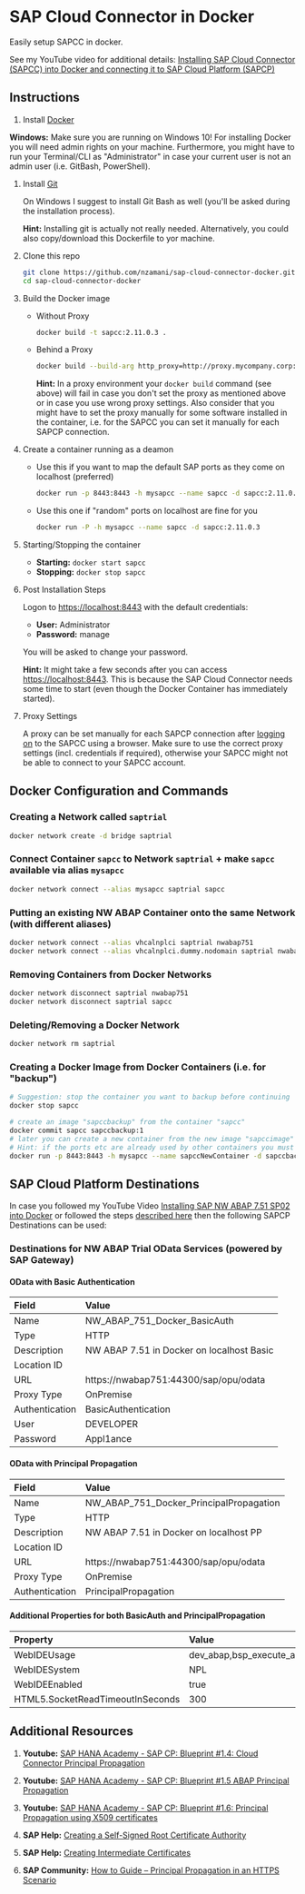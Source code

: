 # SAP Cloud Connector in Docker

Easily setup SAPCC in docker.

See my YouTube video for additional details: [Installing SAP Cloud Connector (SAPCC) into Docker and connecting it to SAP Cloud Platform (SAPCP)](https://www.youtube.com/watch?v=9uU1ny-0iNE)

## Instructions

1. Install [Docker](https://www.docker.com/community-edition)

**Windows:** Make sure you are running on Windows 10! For installing Docker you will need admin rights on your machine. Furthermore, you might have to run your Terminal/CLI as "Administrator" in case your current user is not an admin user (i.e. GitBash, PowerShell).

1. Install [Git](https://git-scm.com)

    On Windows I suggest to install Git Bash as well (you'll be asked during the installation process).

    **Hint:** Installing git is actually not really needed. Alternatively, you could also copy/download this Dockerfile to yor machine.

1. Clone this repo

    ```sh
    git clone https://github.com/nzamani/sap-cloud-connector-docker.git
    cd sap-cloud-connector-docker
    ```

1. Build the Docker image

    - Without Proxy

        ```sh
        docker build -t sapcc:2.11.0.3 .
        ```

    - Behind a Proxy

        ```sh
        docker build --build-arg http_proxy=http://proxy.mycompany.corp:1234 --build-arg https_proxy=http://proxy.mycompany.corp:1234 -t sapcc:2.11.0.3 .
        ```

        **Hint:** In a proxy environment your `docker build` command (see above) will fail in case you don't set the proxy as mentioned above or in case you use wrong proxy settings. Also consider that you might have to set the proxy manually for some software installed in the container, i.e. for the SAPCC you can set it manually for each SAPCP connection.

1. Create a container running as a deamon

    - Use this if you want to map the default SAP ports as they come on localhost (preferred)

        ```sh
        docker run -p 8443:8443 -h mysapcc --name sapcc -d sapcc:2.11.0.3
        ```

    - Use this one if "random" ports on localhost are fine for you

        ```sh
        docker run -P -h mysapcc --name sapcc -d sapcc:2.11.0.3
        ```

1. Starting/Stopping the container

    - **Starting:** `docker start sapcc`
    - **Stopping:** `docker stop sapcc`

1. Post Installation Steps

    Logon to [https://localhost:8443](https://localhost:8443) with the default credentials:

      - **User:** Administrator
      - **Password:** manage

    You will be asked to change your password.

    **Hint:** It might take a few seconds after you can access [https://localhost:8443](https://localhost:8443). This is because the SAP Cloud Connector needs some time to start (even though the Docker Container has immediately started).

1. Proxy Settings

    A proxy can be set manually for each SAPCP connection after [logging on](https://localhost:8443) to the SAPCC using a browser. Make sure to use the correct proxy settings (incl. credentials if required), otherwise your SAPCC might not be able to connect to your SAPCC account.

## Docker Configuration and Commands

### Creating a Network called `saptrial`

```sh
docker network create -d bridge saptrial
```

### Connect Container `sapcc` to Network `saptrial` + make `sapcc` available via alias `mysapcc`

```sh
docker network connect --alias mysapcc saptrial sapcc
```

### Putting an existing NW ABAP Container onto the same Network (with different aliases)

```sh
docker network connect --alias vhcalnplci saptrial nwabap751
docker network connect --alias vhcalnplci.dummy.nodomain saptrial nwabap751
```

### Removing Containers from Docker Networks

```sh
docker network disconnect saptrial nwabap751
docker network disconnect saptrial sapcc
```

### Deleting/Removing a Docker Network

```sh
docker network rm saptrial
```

### Creating a Docker Image from Docker Containers (i.e. for "backup")

```sh
# Suggestion: stop the container you want to backup before continuing
docker stop sapcc

# create an image "sapccbackup" from the container "sapcc"
docker commit sapcc sapccbackup:1
# later you can create a new container from the new image "sapccimage"
# Hint: if the ports etc are already used by other containers you must use different ports (or i.e. deleting the other containers first)
docker run -p 8443:8443 -h mysapcc --name sapccNewContainer -d sapccbackup:1
```

## SAP Cloud Platform Destinations

In case you followed my YouTube Video [Installing SAP NW ABAP 7.51 SP02 into Docker](https://www.youtube.com/watch?v=H0GEg8r7P48) or followed the steps [described here](https://github.com/nzamani/sap-nw-abap-trial-docker) then the following SAPCP Destinations
can be used:

### Destinations for NW ABAP Trial OData Services (powered by SAP Gateway)

#### OData with Basic Authentication

| Field          | Value                                     |
|:-------------- |:------------------------------------------|
| Name           | NW_ABAP_751_Docker_BasicAuth              |
| Type           | HTTP                                      |
| Description    | NW ABAP 7.51 in Docker on localhost Basic |
| Location ID    |                                           |
| URL            | https://nwabap751:44300/sap/opu/odata     |
| Proxy Type     | OnPremise                                 |
| Authentication | BasicAuthentication                       |
| User           | DEVELOPER                                 |
| Password       | Appl1ance                                 |

#### OData with Principal Propagation

| Field          | Value                                   |
|:-------------- |:----------------------------------------|
| Name           | NW_ABAP_751_Docker_PrincipalPropagation |
| Type           | HTTP                                    |
| Description    | NW ABAP 7.51 in Docker on localhost PP  |
| Location ID    |                                         |
| URL            | https://nwabap751:44300/sap/opu/odata   |
| Proxy Type     | OnPremise                               |
| Authentication | PrincipalPropagation                    |

#### Additional Properties for both BasicAuth and PrincipalPropagation

| Property                         | Value                                                           |
|:---------------------------------|:----------------------------------------------------------------|
| WebIDEUsage                      | dev_abap,bsp_execute_abap,ui5_execute_abap,odata_abap,odata_gen |
| WebIDESystem                     | NPL                                                             |
| WebIDEEnabled                    | true                                                            |
| HTML5.SocketReadTimeoutInSeconds | 300                                                             |

## Additional Resources

1. **Youtube:** [SAP HANA Academy - SAP CP: Blueprint #1.4: Cloud Connector Principal Propagation](https://www.youtube.com/watch?v=eo359fUZSJA)

1. **Youtube:** [SAP HANA Academy - SAP CP: Blueprint #1.5 ABAP Principal Propagation](https://www.youtube.com/watch?v=cbQ8Fy9TBbY)

1. **Youtube:** [SAP HANA Academy - SAP CP: Blueprint #1.6: Principal Propagation using X509 certificates](https://www.youtube.com/watch?v=gt_Ja9ldHnY)

1. **SAP Help:** [Creating a Self-Signed Root Certificate Authority](https://help.hana.ondemand.com/hana_cloud_platform_mobile_services_preview/frameset.htm?590e173911084f17b73caff26f79a4ae.html)

1. **SAP Help:** [Creating Intermediate Certificates](https://help.hana.ondemand.com/hana_cloud_platform_mobile_services_preview/frameset.htm?713d30fa7aa346f39896acd1229dc06f.html)

1. **SAP Community:** [How to Guide – Principal Propagation in an HTTPS Scenario](https://blogs.sap.com/2017/06/22/how-to-guide-principal-propagation-in-an-https-scenario/)
